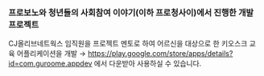 ### 프로보노와 청년들의 사회참여 이야기(이하 프로청사이)에서 진행한 개발 프로젝트

CJ올리브네트웍스 임직원을 프로젝트 멘토로 하여 어르신을 대상으로 한 키오스크 교육 어플리케이션을 개발
→ https://play.google.com/store/apps/details?id=com.guroome.appdev
에서 다운받아 사용하실 수 있습니다.

